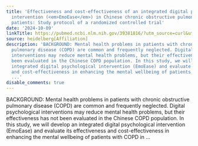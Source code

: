 ```yaml
---
title: 'Effectiveness and cost-effectiveness of an integrated digital psychological
  intervention (<em>EmoEase</em>) in Chinese chronic obstructive pulmonary disease
  patients: Study protocol of a randomized controlled trial'
date: '2024-10-09'
linkTitle: https://pubmed.ncbi.nlm.nih.gov/39381816/?utm_source=curl&utm_medium=rss&utm_campaign=pubmed-2&utm_content=1FakS-2QOkCT8HsMOQP1bCRQ4YzyumYOmxmF0moLsQ3dFB1E9V&fc=20220326224207&ff=20241009193154&v=2.18.0.post9+e462414
source: heidelberg[Affiliation]
description: 'BACKGROUND: Mental health problems in patients with chronic obstructive
  pulmonary disease (COPD) are common and frequently neglected. Digital psychological
  interventions may reduce mental health problems, but their effectiveness has not
  been evaluated in the Chinese COPD population. In this study, we will develop an
  integrated digital psychological intervention (EmoEase) and evaluate its effectiveness
  and cost-effectiveness in enhancing the mental wellbeing of patients with COPD in
  ...'
disable_comments: true
---
```

BACKGROUND: Mental health problems in patients with chronic obstructive pulmonary disease (COPD) are common and frequently neglected. Digital psychological interventions may reduce mental health problems, but their effectiveness has not been evaluated in the Chinese COPD population. In this study, we will develop an integrated digital psychological intervention (EmoEase) and evaluate its effectiveness and cost-effectiveness in enhancing the mental wellbeing of patients with COPD in ...